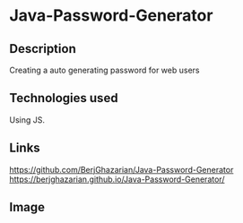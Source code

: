 # Java-Password-Generator

## Description
Creating a auto generating password for web users
## Technologies used
 Using JS.

## Links
https://github.com/BerjGhazarian/Java-Password-Generator
https://berjghazarian.github.io/Java-Password-Generator/
## Image 
